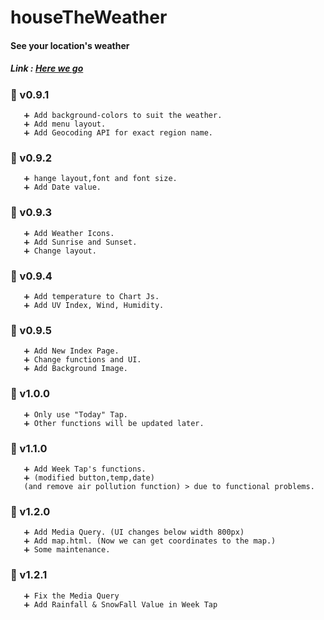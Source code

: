 # houseTheWeather
#### See your location's weather

##### Link : <a href="https://kihyun1998.github.io/houseTheWeather/index.html">Here we go</a>

### :triangular_flag_on_post: v0.9.1  
       ➕ Add background-colors to suit the weather.  
       ➕ Add menu layout.  
       ➕ Add Geocoding API for exact region name.

### :triangular_flag_on_post: v0.9.2  
       ➕ hange layout,font and font size.  
       ➕ Add Date value.  

### :triangular_flag_on_post: v0.9.3  
       ➕ Add Weather Icons.  
       ➕ Add Sunrise and Sunset.  
       ➕ Change layout.  

### :triangular_flag_on_post: v0.9.4  
       ➕ Add temperature to Chart Js.  
       ➕ Add UV Index, Wind, Humidity.  

### :triangular_flag_on_post: v0.9.5  
       ➕ Add New Index Page.  
       ➕ Change functions and UI.  
       ➕ Add Background Image.  

### :triangular_flag_on_post: v1.0.0  
       ➕ Only use "Today" Tap.  
       ➕ Other functions will be updated later.  

### :triangular_flag_on_post: v1.1.0  
       ➕ Add Week Tap's functions.  
       ➕ (modified button,temp,date)  
       (and remove air pollution function) > due to functional problems.  

### :triangular_flag_on_post: v1.2.0  
       ➕ Add Media Query. (UI changes below width 800px)  
       ➕ Add map.html. (Now we can get coordinates to the map.)  
       ➕ Some maintenance.  
  
### :triangular_flag_on_post: v1.2.1  
       ➕ Fix the Media Query  
       ➕ Add Rainfall & SnowFall Value in Week Tap
 
        
